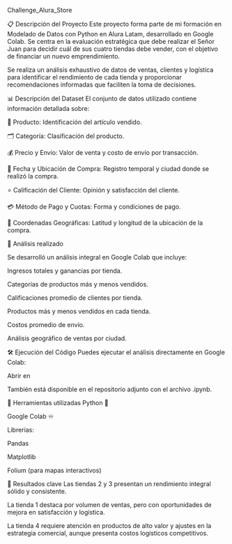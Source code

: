Challenge_Alura_Store

📋 Descripción del Proyecto
Este proyecto forma parte de mi formación en Modelado de Datos con Python en Alura Latam, desarrollado en Google Colab. Se centra en la evaluación estratégica que debe realizar el Señor Juan para decidir cuál de sus cuatro tiendas debe vender, con el objetivo de financiar un nuevo emprendimiento.

Se realiza un análisis exhaustivo de datos de ventas, clientes y logística para identificar el rendimiento de cada tienda y proporcionar recomendaciones informadas que faciliten la toma de decisiones.

📊 Descripción del Dataset
El conjunto de datos utilizado contiene información detallada sobre:

🛒 Producto: Identificación del artículo vendido.

🗂️ Categoría: Clasificación del producto.

💰 Precio y Envío: Valor de venta y costo de envío por transacción.

📅 Fecha y Ubicación de Compra: Registro temporal y ciudad donde se realizó la compra.

⭐ Calificación del Cliente: Opinión y satisfacción del cliente.

💳 Método de Pago y Cuotas: Forma y condiciones de pago.

📍 Coordenadas Geográficas: Latitud y longitud de la ubicación de la compra.



🧪 Análisis realizado

Se desarrolló un análisis integral en Google Colab que incluye:

Ingresos totales y ganancias por tienda.

Categorías de productos más y menos vendidos.

Calificaciones promedio de clientes por tienda.

Productos más y menos vendidos en cada tienda.

Costos promedio de envío.

Análisis geográfico de ventas por ciudad.

🛠️ Ejecución del Código
Puedes ejecutar el análisis directamente en Google Colab:

Abrir en 

También está disponible en el repositorio adjunto con el archivo .ipynb.

🧰 Herramientas utilizadas
Python 🐍

Google Colab ♾️

Librerías:

Pandas

Matplotlib

Folium (para mapas interactivos)

📌 Resultados clave
Las tiendas 2 y 3 presentan un rendimiento integral sólido y consistente.

La tienda 1 destaca por volumen de ventas, pero con oportunidades de mejora en satisfacción y logística.

La tienda 4 requiere atención en productos de alto valor y ajustes en la estrategia comercial, aunque presenta costos logísticos competitivos.


